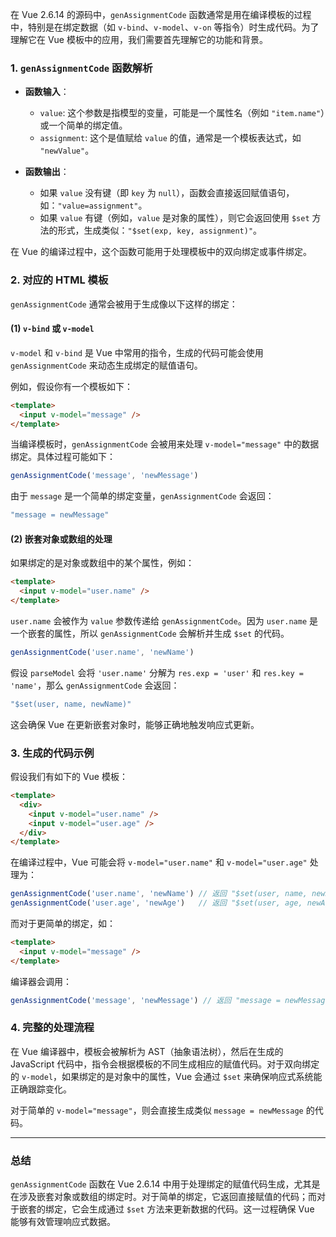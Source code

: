 在 Vue 2.6.14 的源码中，`genAssignmentCode` 函数通常是用在编译模板的过程中，特别是在绑定数据（如 `v-bind`、`v-model`、`v-on` 等指令）时生成代码。为了理解它在 Vue 模板中的应用，我们需要首先理解它的功能和背景。

### 1. `genAssignmentCode` 函数解析
- **函数输入**：
  - `value`: 这个参数是指模型的变量，可能是一个属性名（例如 `"item.name"`）或一个简单的绑定值。
  - `assignment`: 这个是值赋给 `value` 的值，通常是一个模板表达式，如 `"newValue"`。

- **函数输出**：
  - 如果 `value` 没有键（即 `key` 为 `null`），函数会直接返回赋值语句，如：`"value=assignment"`。
  - 如果 `value` 有键（例如，`value` 是对象的属性），则它会返回使用 `$set` 方法的形式，生成类似：`"$set(exp, key, assignment)"`。

在 Vue 的编译过程中，这个函数可能用于处理模板中的双向绑定或事件绑定。

### 2. 对应的 HTML 模板

`genAssignmentCode` 通常会被用于生成像以下这样的绑定：

#### (1) **`v-bind` 或 `v-model`**
`v-model` 和 `v-bind` 是 Vue 中常用的指令，生成的代码可能会使用 `genAssignmentCode` 来动态生成绑定的赋值语句。

例如，假设你有一个模板如下：

```html
<template>
  <input v-model="message" />
</template>
```

当编译模板时，`genAssignmentCode` 会被用来处理 `v-model="message"` 中的数据绑定。具体过程可能如下：

```js
genAssignmentCode('message', 'newMessage')
```

由于 `message` 是一个简单的绑定变量，`genAssignmentCode` 会返回：

```js
"message = newMessage"
```

#### (2) **嵌套对象或数组的处理**

如果绑定的是对象或数组中的某个属性，例如：

```html
<template>
  <input v-model="user.name" />
</template>
```

`user.name` 会被作为 `value` 参数传递给 `genAssignmentCode`。因为 `user.name` 是一个嵌套的属性，所以 `genAssignmentCode` 会解析并生成 `$set` 的代码。

```js
genAssignmentCode('user.name', 'newName')
```

假设 `parseModel` 会将 `'user.name'` 分解为 `res.exp = 'user'` 和 `res.key = 'name'`，那么 `genAssignmentCode` 会返回：

```js
"$set(user, name, newName)"
```

这会确保 Vue 在更新嵌套对象时，能够正确地触发响应式更新。

### 3. 生成的代码示例

假设我们有如下的 Vue 模板：

```html
<template>
  <div>
    <input v-model="user.name" />
    <input v-model="user.age" />
  </div>
</template>
```

在编译过程中，Vue 可能会将 `v-model="user.name"` 和 `v-model="user.age"` 处理为：

```js
genAssignmentCode('user.name', 'newName') // 返回 "$set(user, name, newName)"
genAssignmentCode('user.age', 'newAge')   // 返回 "$set(user, age, newAge)"
```

而对于更简单的绑定，如：

```html
<template>
  <input v-model="message" />
</template>
```

编译器会调用：

```js
genAssignmentCode('message', 'newMessage') // 返回 "message = newMessage"
```

### 4. 完整的处理流程

在 Vue 编译器中，模板会被解析为 AST（抽象语法树），然后在生成的 JavaScript 代码中，指令会根据模板的不同生成相应的赋值代码。对于双向绑定的 `v-model`，如果绑定的是对象中的属性，Vue 会通过 `$set` 来确保响应式系统能正确跟踪变化。

对于简单的 `v-model="message"`，则会直接生成类似 `message = newMessage` 的代码。

---

### 总结

`genAssignmentCode` 函数在 Vue 2.6.14 中用于处理绑定的赋值代码生成，尤其是在涉及嵌套对象或数组的绑定时。对于简单的绑定，它返回直接赋值的代码；而对于嵌套的绑定，它会生成通过 `$set` 方法来更新数据的代码。这一过程确保 Vue 能够有效管理响应式数据。